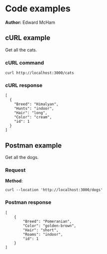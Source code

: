 # Code examples

**Author:** Edward McHam

## cURL example

Get all the cats.

### cURL command

```shell
curl http://localhost:3000/cats
```

### cURL response

```shell
[
  {
    "Breed": "Himalyan",
    "Hunts": "indoor",
    "Hair": "long",
    "Color": "cream",
    "id": 1
  }
]
```

## Postman example

Get all the dogs.

### Request

**Method**:

```shell
curl --location 'http://localhost:3000/dogs'
```

### Postman response

```shell
[
    {
        "Breed": "Pomeranian",
        "Color": "golden-brown",
        "Hair": "short",
        "Roams": "indoor",
        "id": 1
    }
]
```
